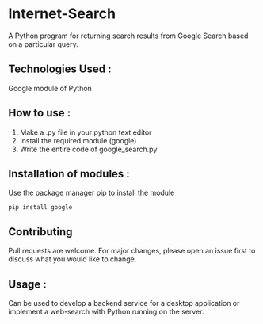 # Internet-Search
A Python program for returning search results from Google Search based on a particular query.

## Technologies Used :
Google module of Python

## How to use :
1. Make a .py file in your python text editor
2. Install the required module (google)
3. Write the entire code of google_search.py

## Installation of modules :
Use the package manager [pip](https://pip.pypa.io/en/stable/) to install the module
```
pip install google
```

## Contributing
Pull requests are welcome. For major changes, please open an issue first to discuss what you would like to change.

## Usage :
Can be used to develop a backend service for a desktop application or implement a web-search with Python running on the server.
